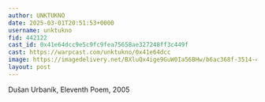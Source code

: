 ```yaml
---
author: UNKTUKNO
date: 2025-03-01T20:51:53+0000
username: unktukno
fid: 442122
cast_id: 0x41e64dcc9e5c9fc9fea75658ae327248ff3c449f
cast: https://warpcast.com/unktukno/0x41e64dcc
image: https://imagedelivery.net/BXluQx4ige9GuW0Ia56BHw/b6ac368f-3514-47ae-53c0-8ec7bb1b2a00/original
layout: post
---
```

Dušan Urbaník, Eleventh Poem, 2005  

<img src='https://imagedelivery.net/BXluQx4ige9GuW0Ia56BHw/b6ac368f-3514-47ae-53c0-8ec7bb1b2a00/original' alt='' referrerpolicy='no-referrer'/>